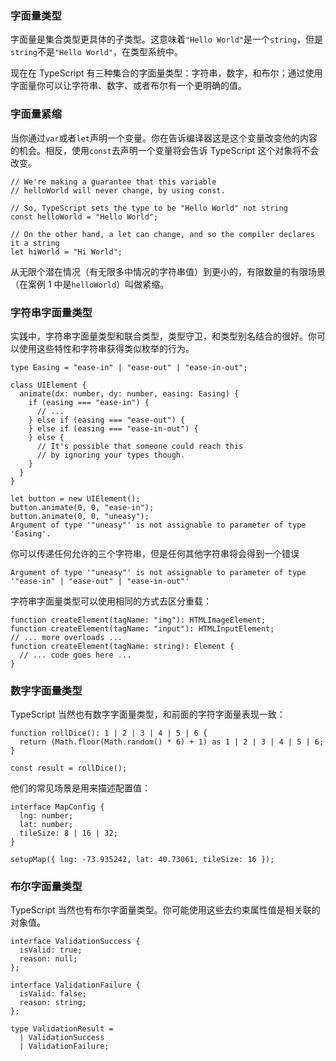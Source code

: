 ### 字面量类型

字面量是集合类型更具体的子类型。这意味着`"Hello World"`是一个`string`，但是`string`不是`"Hello World"`，在类型系统中。

现在在 TypeScript 有三种集合的字面量类型：字符串，数字，和布尔；通过使用字面量你可以让字符串、数字、或者布尔有一个更明确的值。

### 字面量紧缩

当你通过`var`或者`let`声明一个变量。你在告诉编译器这是这个变量改变他的内容的机会。相反，使用`const`去声明一个变量将会告诉 TypeScript 这个对象将不会改变。

```
// We're making a guarantee that this variable
// helloWorld will never change, by using const.

// So, TypeScript sets the type to be "Hello World" not string
const helloWorld = "Hello World";

// On the other hand, a let can change, and so the compiler declares it a string
let hiWorld = "Hi World";
```

从无限个潜在情况（有无限多中情况的字符串值）到更小的，有限数量的有限场景（在案例 1 中是`helloWorld`）叫做紧缩。

### 字符串字面量类型

实践中，字符串字面量类型和联合类型，类型守卫，和类型别名结合的很好。你可以使用这些特性和字符串获得类似枚举的行为。

```
type Easing = "ease-in" | "ease-out" | "ease-in-out";

class UIElement {
  animate(dx: number, dy: number, easing: Easing) {
    if (easing === "ease-in") {
      // ...
    } else if (easing === "ease-out") {
    } else if (easing === "ease-in-out") {
    } else {
      // It's possible that someone could reach this
      // by ignoring your types though.
    }
  }
}

let button = new UIElement();
button.animate(0, 0, "ease-in");
button.animate(0, 0, "uneasy");
Argument of type '"uneasy"' is not assignable to parameter of type 'Easing'.
```

你可以传递任何允许的三个字符串，但是任何其他字符串将会得到一个错误
```
Argument of type '"uneasy"' is not assignable to parameter of type '"ease-in" | "ease-out" | "ease-in-out"'

```

字符串字面量类型可以使用相同的方式去区分重载：
```
function createElement(tagName: "img"): HTMLImageElement;
function createElement(tagName: "input"): HTMLInputElement;
// ... more overloads ...
function createElement(tagName: string): Element {
  // ... code goes here ...
}
```

### 数字字面量类型
TypeScript 当然也有数字字面量类型，和前面的字符字面量表现一致：
```
function rollDice(): 1 | 2 | 3 | 4 | 5 | 6 {
  return (Math.floor(Math.random() * 6) + 1) as 1 | 2 | 3 | 4 | 5 | 6;
}

const result = rollDice();
```

他们的常见场景是用来描述配置值：
```
interface MapConfig {
  lng: number;
  lat: number;
  tileSize: 8 | 16 | 32;
}

setupMap({ lng: -73.935242, lat: 40.73061, tileSize: 16 });
```

### 布尔字面量类型

TypeScript 当然也有布尔字面量类型。你可能使用这些去约束属性值是相关联的对象值。
```
interface ValidationSuccess {
  isValid: true;
  reason: null;
};

interface ValidationFailure {
  isValid: false;
  reason: string;
};

type ValidationResult =
  | ValidationSuccess
  | ValidationFailure;
```
